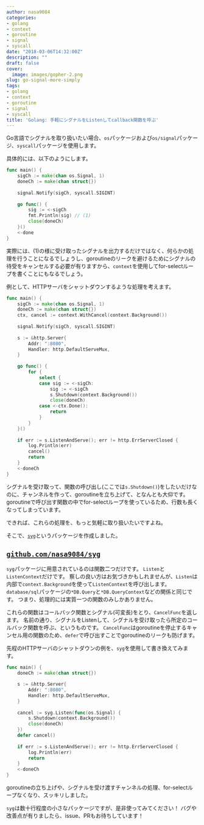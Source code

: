 ```yaml
---
author: nasa9084
categories:
- golang
- context
- goroutine
- signal
- syscall
date: "2018-03-06T14:32:00Z"
description: ""
draft: false
cover:
  image: images/gopher-2.png
slug: go-signal-more-simply
tags:
- golang
- context
- goroutine
- signal
- syscall
title: 'Golang: 手軽にシグナルをListenしてcallback関数を呼ぶ'
---
```



Go言語でシグナルを取り扱いたい場合、`os`パッケージおよび`os/signal`パッケージ、`syscall`パッケージを使用します。

具体的には、以下のようにします。

``` go
func main() {
    sigCh := make(chan os.Signal, 1)
    doneCh := make(chan struct{})
    
    signal.Notify(sigCh, syscall.SIGINT)
    
    go func() {
        sig := <-sigCh
        fmt.Println(sig) // (1)
        close(doneCh)
    }()
    <-done
}
```

実際には、(1)の様に受け取ったシグナルを出力するだけではなく、何らかの処理を行うことになるでしょうし、goroutineのリークを避けるためにシグナルの待受をキャンセルする必要が有りますから、`context`を使用してfor-selectループを書くことにもなるでしょう。

例として、HTTPサーバをシャットダウンするような処理を考えます。

``` go
func main() {
    sigCh := make(chan os.Signal, 1)
    doneCh := make(chan struct{})
    ctx, cancel := context.WithCancel(context.Background())
    
    signal.Notify(sigCh, syscall.SIGINT)
    
    s := &http.Server{
        Addr: ":8080",
        Handler: http.DefaultServeMux,
    }
    
    go func() {
        for {
            select {
            case sig := <-sigCh:
                sig := <-sigCh
                s.Shutdown(context.Background())
                close(doneCh)
            case <-ctx.Done():
                return
            }
        }
    }()
    
    if err := s.ListenAndServe(); err != http.ErrServerClosed {
        log.Println(err)
        cancel()
        return
    }
    <-doneCh
}
```

シグナルを受け取って、関数の呼び出し(ここでは`s.Shutdown()`)をしたいだけなのに、チャンネルを作って、goroutineを立ち上げて、となんとも大仰です。
goroutineで呼び出す関数の中でfor-selectループを使っているため、行数も長くなってしまっています。

できれば、これらの処理を、もっと気軽に取り扱いたいですよね。

そこで、[`syg`](https://github.com/nasa9084/syg)というパッケージを作成しました。

## [`github.com/nasa9084/syg`](https//github.com/nasa9084/syg)

`syg`パッケージに用意されているのは関数二つだけです。
`Listen`と`ListenContext`だけです。
察しの良い方はお気づきかもしれませんが、`Listen`は内部で`context.Background`を使って`ListenContext`を呼び出します。
`database/sql`パッケージの`*DB.Query`と`*DB.QueryContext`などの関係と同じです。
つまり、処理的には実質一つの関数のみしかありません。

これらの関数はコールバック関数とシグナル(可変長)をとり、`CancelFunc`を返します。
名前の通り、シグナルをListenして、シグナルを受け取ったら所定のコールバック関数を呼ぶ、というものです。
`CancelFunc`はgoroutineを停止するキャンセル用の関数のため、`defer`で呼び出すことでgoroutineのリークも防げます。

先程のHTTPサーバのシャットダウンの例を、`syg`を使用して書き換えてみます。

``` go
func main() {
    doneCh := make(chan struct{})

    s := &http.Server{
        Addr: ":8080",
        Handler: http.DefaultServeMux,
    }
    
    cancel := syg.Listen(func(os.Signal) { 
        s.Shutdown(context.Background())
        close(doneCh)
    })
    defer cancel()
    
    if err := s.ListenAndServe(); err != http.ErrServerClosed {
        log.Println(err)
        return
    }
    <-doneCh
}
```

goroutineの立ち上げや、シグナルを受け渡すチャンネルの処理、for-selectループなくなり、スッキリしました。

`syg`は数十行程度の小さなパッケージですが、是非使ってみてください！
バグや改善点が有りましたら、issue、PRもお待ちしています！

